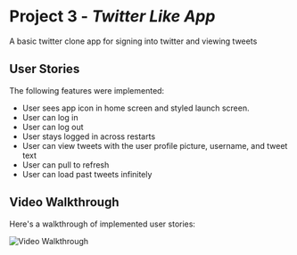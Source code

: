 # Project 3 - *Twitter Like App*

A basic twitter clone app for signing into twitter and viewing tweets

## User Stories

The following features were implemented:

- User sees app icon in home screen and styled launch screen.
- User can log in
- User can log out
- User stays logged in across restarts
- User can view tweets with the user profile picture, username, and tweet text
- User can pull to refresh
- User can load past tweets infinitely

## Video Walkthrough

Here's a walkthrough of implemented user stories:

<img src='https://imgur.com/0RNk3VT.gif' title='Video Walkthrough' width='' alt='Video Walkthrough' />

